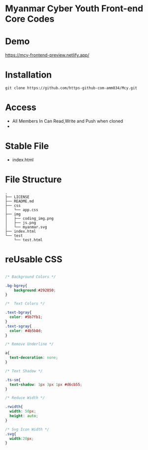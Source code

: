 # Myanmar Cyber Youth Front-end Core Codes

# Demo
https://mcy-frontend-preview.netlify.app/

# Installation

```
git clone https://github.com/https-github-com-amm834/Mcy.git

```
# Access
- All Members In Can Read,Write and Push when cloned
- 

# Stable File
- index.html

# File Structure
```
.
├── LICENSE
├── README.md
├── css
│   └── app.css
├── img
│   ├── coding_img.png
│   ├── js.png
│   └── myanmar.svg
├── index.html
└── test
    └── test.html
```
# reUsable CSS

```css

/* Background Colors */

.bg-bgrey{
    background:#292850;
}

/*  Text Colors */

.text-bgray{
  color: #5b7fb1;
}
.text-sgray{
  color: #4b5b8d;
}

/* Remove Underline */

a{
  text-decoration: none;
}

/* Text Shadow */

.ts-sm{
  text-shadow: 1px 3px 1px #d6cb55;
}

/* Reduce Width */

.rwidth{
  width: 50px;
  height: auto;
}

/* Svg Icon Width */
.svg{
  width:20px;
}
```
